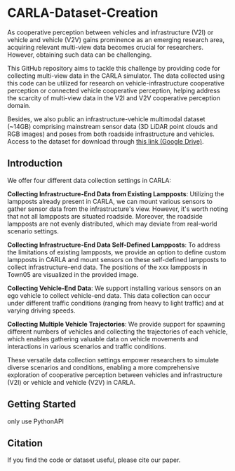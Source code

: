 # CARLA-Dataset-Creation
As cooperative perception between vehicles and infrastructure (V2I) or vehicle and vehicle (V2V) gains prominence as an emerging research area, acquiring relevant multi-view data becomes crucial for researchers. However, obtaining such data can be challenging.
<!-- add carla link -->
This GitHub repository aims to tackle this challenge by providing code for collecting multi-view data in the CARLA simulator. The data collected using this code can be utilized for research on vehicle-infrastructure cooperative perception or connected vehicle cooperative perception, helping address the scarcity of multi-view data in the V2I and V2V cooperative perception domain.

Besides, we also public an infrastructure-vehicle multimodal dataset (~14GB) comprising mainstream sensor data (3D LiDAR point clouds and RGB images) and poses from both roadside infrastructure and vehicles. Access to the dataset for download through [this link (Google Drive)](https://drive.google.com/file/d/1xwg10Ueju2GhR2QSmSOABKSzGI0vIuxd/view?usp=sharing). 

## Introduction 

We offer four different data collection settings in CARLA:

**Collecting Infrastructure-End Data from Existing Lampposts**: Utilizing the lampposts already present in CARLA, we can mount various sensors to gather sensor data from the infrastructure's view. However, it's worth noting that not all lampposts are situated roadside. Moreover, the roadside lampposts are not evenly distributed, which may deviate from real-world scenario settings. 

**Collecting Infrastructure-End Data Self-Defined Lampposts**: To address the limitations of existing lampposts, we provide an option to define custom lampposts in CARLA and mount sensors on these self-defined lampposts to collect infrastructure-end data. The positions of the xxx lampposts in Town05 are visualized in the provided image.

**Collecting Vehicle-End Data**: We support installing various sensors on an ego vehicle to collect vehicle-end data. This data collection can occur under different traffic conditions (ranging from heavy to light traffic) and at varying driving speeds.

**Collecting Multiple Vehicle Trajectories**: We provide support for spawning different numbers of vehicles and collecting the trajectories of each vehicle, which enables gathering valuable data on vehicle movements and interactions in various scenarios and traffic conditions.

These versatile data collection settings empower researchers to simulate diverse scenarios and conditions, enabling a more comprehensive exploration of cooperative perception between vehicles and infrastructure (V2I) or vehicle and vehicle (V2V) in CARLA.

## Getting Started
only use PythonAPI


## Citation
If you find the code or dataset useful, please cite our paper.
